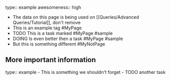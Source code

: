 type:: example
awesomeness:: high

- The data on this page is being used on [[Queries/Advanced Queries/Tutorial]], don't remove
- This is an example tag #MyPage
- TODO This is a task marked #MyPage #sample
- DOING Is even better then a task #MyPage #sample
- But this is something different #MyNotPage
## More important information
type:: example
	- This is something we shouldn't forget
	- TODO another task